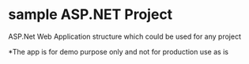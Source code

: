 # sample ASP.NET Project
ASP.Net Web Application structure which could be used for any project

*The app is for demo purpose only and not for production use as is
